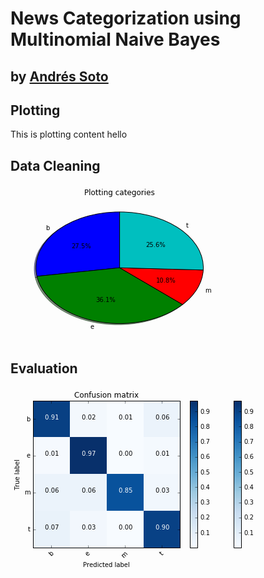 
# News Categorization using Multinomial Naive Bayes
## by [Andrés Soto](https://www.linkedin.com/in/andres-soto-villaverde-36198a5/)

## Plotting

This is plotting content hello

## Data Cleaning
<img alt="figure0" src="data:image/png;base64,iVBORw0KGgoAAAANSUhEUgAAAV0AAAD8CAYAAADUv3dIAAAABHNCSVQICAgIfAhkiAAAAAlwSFlz
AAALEgAACxIB0t1+/AAAIABJREFUeJzt3Xd4HNXVx/Hv2aLdVZfcewPLGGNjisHB4BAwHYEpoYWY
FiC09IQUEhISEieUlx46hOIASQg1hE7AgGkGGxeBjXuVZSRLq7blvn/ckbUWki3L0s6W83meebbv
nl3Lv7lz584dMcaglFIqOTxuF6CUUtlEQ1cppZJIQ1cppZJIQ1cppZJIQ1cppZJIQ1cppZJIQzdL
ichrInJeN77fHSLyy+56v3QnIkNEZIuIiNu1qNSioZvBRGS5iNQ7//nXicj9IpK7k+8xTETiIuJJ
uG+GiLyZ+DxjzHeNMX/ortp3VXt1J5MxZpUxptDoQHjVhoZuZjPAscaYQmAfYD/gVzv5HuK8j7Rz
Xyprr+7kfLCIN9mfqdKHhm7mEwBjzDrgP8C4rzzB+pXTMl4vIg+ISIHz8BvOZbXTYj4QuAOYLCK1
IrLZeY/7ReR3zvWpIrJKRH4oIhtEZI2InJPweaUi8oyI1IjIHBG5pm3LuU19U0Rktoh8KSIrROTb
zv3HiMhHzvusEJHfJLysbd0HOK85T0QWikiViPxHRIYmfM4RIrLY+ZzbROT1li6YDn6jQuexllb1
eSKyAnilbUtbRApF5B4RWev8Nte0dD2IyCjns6pFZKOIzNrxP6tKVxq6WUJEhgDHAB+18/C5wLeB
qcBIoAC4zXnsEOey0Nlcfhe4GHjHGFNgjCnt4CP7O+8zELgAuE1EipzHbgdqgb7AOcAMOmg5O6H4
PHAT0BvYG/jYebgOONsYUwQcC1wsIuUd1D1HRE4ArgROBPoAbwKznM/pDTwB/AzoBVQAk3fwG93a
ptxDgDHAkc7txO/0INDsvHYiMM35XQCuAf5rjCkGBgO3tPdbqAxhjNElQxdgGbAF2OxcvwUIOI+9
BpznXH8ZuDjhdaOxAeEBhgMxwJPw+Azgf20+637gd871qUC4zWs2AJOc92wGdkt47Jq275fw2JXA
Pzv5fW8ErneuD2un7ueBcxNue5w6hwBnA7PbvN/KTv5GLZ81LOHxrZ8P9AMaW3575/HTgVec6w8C
fwUGuf03o0vPL9rSzXwnGGNKjTEjjDGXG2Oa2nnOQGBFwu0VgA8bFl3tu60yxsQTbtcD+dgWphdY
nfDYqu28zxBgaXsPiMgkEXnV2SSvBi7CtoY7Mgy4SUQ2O90iVdjvNwj7G7StI7HG7f1G7T0/0VDA
D6xzPvtLbMj2cR7/CTac3xOR+SJy7na+g0pzGrqZrzM7ktZiA6nFMCCCbZ22F7q7shOtEohiN6Nb
DNnO81cBu3Xw2KPAv7EtxGLgTlq/b3s1rgQuclZCpcaYEmNMvrFdJuvaqSOxxu39Ri06+l1WYVu6
vRI+t9gYMx7AGLPRGHOhMWYQtuvmdhEZ2cF7qTSnoavA9mv+QESGi0g+8Afg705LtRKIA6MSnr8B
GCwi/p39IOc9/wVcLSIhERmD7SvtyCPAYSJyioh4nZ1wE5zH8oEvjTEREZkEnJnwuvbqvhP4hYiM
BRCRIhE5xXnsOWCciJQ7n3MZ27Zit/cbQfsrt5admOuBF4EbRaTA2Sk3UkQOceo4RUQGOa+pduqO
t/N+KgNo6Ga27bVIEx+7D3gI+B92U74euALAGNOADZjZzqbxJOBVYAGwXkQ2dqGWy4FibOvyQWyL
tb1uD4wxq7A7AH+M7ZueC4x3Hr4UuEZEarBD4R5LeN1X6jbG/Bv4E/B3pztiHnCU8/wq4FTgL8Am
7A6xDxLq6vA3auf7tXfft4EcYKHzPZ7A7mwE2B+YIyJbsC33K4wxy9v7PVT6E2NSfbilynQi8ieg
nzEmZfoyneFcq4EzjTFv7Oj5SnWWtnRV0olImYjs5VyfBJyP7XJwlTNOt0hEAkDLIc3vulmTyjw+
twtQWakAmCUiA7D9w38xxjzjck1gx+U+ih1psBA78qPdbg+lukq7F5RSKom0e0EppZJIQ1cppZJI
Q1cppZJIQ1cppZJIQ1cppZJIQ1cppZJIQ1cppZJIQ1cppZJIQ1cppZJIQ1cppZJIQ1cppZJIQ1cp
pZJIQ1cppZJIQ1cppZJIQ1cppZJIQ1cppZJIQ1cppZJIQ1cppZJIQ1cppZJIQ1cppZJIQ1cppZJI
Q1cppZLI53YBKruJiBcoBkqBXm0uiwAf+Pzg8YPHt/XSFx2CX9ZgTARjosTjUeLxluvNQDWwGfgy
YdkMfGmMaXLhqyoFaOiqHiAiAvQHdreLDIK8gZDTHzx9IN4LosXQVACeEASaoSgCxTHoDfTxQn8/
lOZAjoCXryzeK+H00yEUgnjcLrGYvYxEDDU1TdTURKmpiVFTA3V1HurrfTQ2BsTni+H31+Hz1eLx
VANVxOOV1Nd/Rjy+BFjqLOuNMcadX1FlKtG/KdVVItILG6yjwVcGhRPBjIa6wRAwMLIJxvpgVC70
lvYbsyXYIN1JgRA8/BD07r1zrzMGGhuhtnbbZcsW2LAhzooV9axcGWPjxhyamnwEg+vxepfS2Pgp
zc2LaQ3kFcaY5p0vXGU7bemqHRKRAcBk8OwFRXuDjIHwUAj5YFgD7OGFvfJgtMBobA4XAwRdLbw9
IrZ1HApB375tH/UA+Vtv1dfD2rVDnOXrrFzZyIoVTaxb56WmJiS5uV/i9y8mHH6NWGwO8L4xZmMS
v41KQ9rSVdsQET8wAZgMxdMgOhlMAezXBAfmwRhva7D2BsSdQrva0u0u0Shs2ABLl8KiRVE++STM
0qUhvN4t+HwfUlv7KvAe8KExptadIlUq0tDNciLSF5gMgYMhbxrUjoFBTTDVD1OD8DVsyLoUrh1x
O3TbE4/D6tVQUQELFjQzb14Dq1blEghsQGQOdXWvA+8Dc7VrIntp6GYZERkNHA7Fh0PsIIgWwb5N
8I18mOKBSdhBAykuFUO3PdEoLFsGixfDp582MH9+hMrKAKHQu9TW/gt4CVisO+yyh4ZuhhORADAV
8k4Ez3TwFcJRAt8I2VbsGNJyuHa6hG57amrgww9hzpwG3n3X0NzciMfzIvX1TwIvGmOq3S5R9RwN
3QzkdBmUQ8kZUP81GB2FU3PheI/trk2xroKuSOfQTWQMrFoFH3wAb75Zy4IFAYLB+dTVzcKYZ4wx
n7ldoupeGroZQkSGgEyH4nOhcSxMi8E3Q3AkdodXhsmU0G2roQHmzoU332xg9mxDLFZDLPY4TU33
GWPmuV2e2nUaumlMRIaB9wwoOAeiw+F44MwAHE4qjtbqVpkauomMgSVL4LXXojz/fDPR6HoaGm4n
Hn/EGLPe7fJU12jophlnSNexUPxDiEyC0wTOzIFDAL/b5SVPNoRuongc5s2D556r5803vfj971FX
dzvwlDGmwe3yVOdp6KYJERkOwYvB810Y44fvh+AUIORyZS7JttBN1NAAb70FzzxTS0WFF5/vSerr
7wLeMsbE3S5PbZ+GbgpzWrXHQ/GPIbovzPDCJV4Y63Zp7svm0E1UWQkvvxzn6afrqalpIBq9m0jk
HmPMMrdLU+3T0E1BIjLSadVeDHv4bKv2ZLK2VdseDd1ttfT/Pv98My+8EMfrfZlw+LfGmA/cLk1t
S0M3RYiIByiH4ishNhFmeOASH+zhdmmpSUO3Y/X18OyzcR55pJFY7FPC4V9jx//qf/YUoKHrMids
T4DCG2FQP/hl0LZqM3z0wa7S0N2xaBRefRUeeKCOmpqN1Nf/GnjcGBNxu7RspqHrEjvnrJwIRTdB
/37w5xw4jow4cCEZNHQ7zxh47z148ME6li1rpLn5WuLxu40xdW6Xlo00dJPMCdtyKLoZ+g2AmX4o
R8N2J2nods3ixfDQQ2E+/NBgzG00N9/Q09NRikgRcKYx5o6e/Jx0oaGbJE7YHmfDts9AmJkDJ6Jh
20UaurtmzRqYNauRl1+OE4//iUjkup4a72uHO/KMMWavnnj/dKOh28OcsD3Whm2vwbZlO520nGQm
lWjodo81a+C22+qZOzdMY+MVwGPdvcNNRGZhN+cqgJeMMT/rzvdPNxq6PUjEMwWKHoDSIbZlexIa
tt1EQ7d7ffwx3HBDmKqqL6iv/44xZk53vbU9XJ1njDHju+s901lWJICIDBOR+cn7PH+JSK+noOQ1
uG0UfJ5jjx7Lip9bpaO994YHHsjj8svHUVDwmuTl/ctOoqS6WzalQI836UVERIoug+BamH4sfOGD
M8mun1mlLY8HjjpKeOyxENOnH0cgUCGBwLUikr/jF6vOyqY08IvIwyKyUEQeF5FuHQgrUjQGei+A
fjfCi0G4x5sWZ2BQqq1QCC64wM+DD4Y48MDvEwyuFI9nht0/0SW1QEF3lpjOsil0y4BbjTFjsX8E
l3THm4oU+EV63Qyx+fCDMbDAB5O7462Vcle/fvDb34a4/voShgy5jdzcN7rS5WCM2QzMFpF5IjKz
BypNK1mxI83pyH/DGDPcuX0ocLkx5qRde9/iI8DzCIwvhvt8MLIbqlWdojvSkisahUceiTJrVhOR
yBXE4/frYcVdk00t3bZ/IF3+gxEpKBHp+zx4n4Pbe8NrGrgqs/l8MGOGj1tvzWPQoJvJzX1VRAa5
XVY6yqbQHSYiBzjXzwTe6sqbiPQ9CWQ1HHMELPHB6egBDipr7LYb3HtvHiedNIVAYJGI7NLWYjbK
ptBdDFwqIguBYmCnDkkUOSQkMvARaH4cZuXCA14o6ZFClUppfj+cf76PG24ooLT0IcnNfVBE8twu
K11kRZ/urhLZcxxUPQeDBsK/faDDF12nfbqpIRyG669v4N13N9HQcIIxZq7bJaW6bGrp7jSRchEZ
eRGs/gDOGgzvauAqlSgvD3796xA/+MFggsHZ4vN9x+2SUp2GbgdEykPwyYNQdRs8EoDrPVl14kel
dsa0acJdd4UoLf0/CYX+z5knWrVDf5h2iEwdBh/Nsac3/8Br57lVSm3XkCFw9925DB9+Abm5z2s/
b/s0dNsQmXgoLPwQxu0BH/tgd7dLUip9FBXBzTfnMXnyVEKhD0RkoNslpRoNXYdIuUdkr0th6X/g
ohJ43geFbpelVPrx++GXvwxyxhm7EQzOE5EJbpeUSjR0AZHyXFj1B1h+I/w1AL/36E+j1C4QgbPP
9vHTn5YSCLwtIse6XVKqyPpkESkvhjU3w5IfwYN+e9yEUqpbHHqocMMNueTnPyE5OT/YhUlzMkZW
h65IeSmsvhk+mwGz/HaScaVUtxo7Fu6+O0Tv3r8nFLol24M3a0NXpLw3rLwNPj8D/uHTEQpK9aD+
/eGuu3Lp0+ccgsE/uV2Om7IydEXK+8CK22HpKfCUD450uySlMl9+Ptx0Ux7FxZdJIPBLt8txS9aF
rkh5P1h2J3wx3Y5Q+IbbJSmVPYqL4eabcyko+IXk5FzmdjluyKrQFSkfAEvvhhXHw4s+ONjtkpTK
Pn36wC235BIK/Vm83hlul5NsWRO6IuWDYfmdsOZoeFXP7qCUmwYMgJtvDhEK3SEez8lul5NMWRG6
IuVDoWomLDsK/uOD/dwuSSk1bBjceGOIUOhvInKU2+UkS8aHrkh5f2i8ChaWw/XawlUqley+O8yc
mUsw+E8ROcTtcpIho0PXHmkWvwLmHw2nBuHCrB4fqFRKGjcOfv/7XAKB50RkuNvl9LSMDV2Rcg9w
Hiw8Bob0hVt9bteklOrAvvvCOeeECIWeEZEct8vpSRkbusCxsOxkCI+FZ/2Q0f+OSqW/007zsuee
IwkGr3e7lJ6Uka0/kfIJsOkCWHYQvOGHvm6XpLJZZSX88Y+weTN4PHDccXDSSfDgg/Dss1DinGvv
ggtg0qSvvr6uDq67DpYtsxPJ/PSn9tDau+6COXNsv+iVV9rnvvQSbNkCJ6fhgAARuOqqXGbMOE9E
XjLGPO12ST0h40JXpHwgNPwQFh4Gt/lgX7dLUtnO64VLLrFn0m1ogIsugv2cETSnngrf/Ob2X3/r
rXDAAXD11RCLQWOjPTfZ55/Dvfe2BvKgQfDf/8LMmT3+lXpMYaHt3/3Rjx4Wkb2MMSvcLqm7ZVT3
gkh5PsS/D/OnwdlBmJFGO85WY4+O2xPYC7jFuf90YB9nGeFctmc4MAGYCCS2lq507j8n4b5HgJu7
p2y1Y6WlNnABQiEYOtS2fjsjHIb58+Hoo+1tr9eel8zjsQEMNoR9PnjsMZg+3T4nne25J8yYESI3
99lM7N/NmNAVKfcCF0DFwTC0N9yYZn95PuAGYAHwDnAr9qzxfwc+cpaT6XgmNA/wOjAXeM+5b4tz
+xPs+d0WAI3AA8Cl3f8V1I6tXw9LltjuAYAnn7TdCn/5i+1GaGvdOtv6mzkTLrzQtmqbmmx4T5oE
3/mOPSNyXh4sXgwHHZTc79NTTjvNxx57jCQYvM7tUrpbxoQucDzUfQ3W7mvnxU23npP+wN7O9Xxg
D2BNm+c8DpzRwesNEG9znweIONfrscF7HXA5kGbrpEzQ0AC/+Q1cdpkNzRNOgEcfhXvusa3h22//
6mtiMduNcOKJtg83GLSvATj9dLj7brj4YrjvPjj3XHjuOfjtb+Hhh5P73bqbx2P7d4PB80XkeLfL
6U4ZEboi5cOBE2HxeLjEYwMrnS0HPgYOSLjvTWwwj+rgNQJMA/YH7nbuyweOxnY5DMKefug9oLzb
K1Y7EIvZwJ02DaZMsfcVF9udRwDHHgsVFV99XZ8+0LcvlJXZ21On2hBO1HJ78GB44w37OWvW2CWd
FRXBNdfkEgg8LCKlbpfTXdI+dJ1uhbNhVTHER8LVad6EqwNOAW7ChmaLWXTcygWYje2CeB64DXjL
uf8n2C6GPwNXAb8D7gVOA67tzsLV9sycaQ97PeWU1vs2b269/uabMHz4V19XWmqDd9Uqe/ujj+z7
JLr/fjjvPIhGwRh7n8djuyHS3bhxcPjhOYRCf3a7lO6Sbtvg7ZkMsdGw/FB4wA/pfNbnKDZwzwZO
SLg/BvwLG6odGeBc9gGmY1u0UxIen+tcjsbuXHsBOA9YSsetZ9Ut5s+HV16BESNsH6yI7cd9+WVY
utTe7t8ffvhD+/yqKtt3+8c/2tuXXw5/+IMN1YED7ZCxFm+9ZVvBpU5DcNQoOP98ezlyZHK/Z0+5
8MIgr79+pojcZoyZu+MXpDYxLWvGNCRSXgT8EeaPg1EHwkt+u5mdrr4N9MbuUEv0AjATeK2D19Vj
+3PzgTBwBPAb57LF8dhuhxBwKvAicAHwPexoiTQTCMHDD9mdSCrzPfus4Y475lNfP9EY03bnRVpJ
9+6F6VBTCpUHwl1pHrizsUO5XsX2we6DDVuAx/hq18I6Wk8xtAHbqp0IHIgN2MTAfQrb19sfKMIO
IRsPNJGWgauyzzHHCP36jUTkLLdL2VVp29IVKd8NuArenwIXD4ffpPsKRO0Mbelmn3nz4Gc/q6Sx
cagxptHtcroqLYNKpNwHnAPLSsA3BK5My++hlNoJ48fDuHG5eL1pPcg8XcPqEDCDYe0UuMMPAbfr
UUolwyWX5OHzXS0iRW6X0lVpF7oi5SXAabAiAMV5cKzbJSmlkmXECDj4YC+BwM/dLqWr0i50sRMU
+GDjFLgqJ713nimldtq3vx0CLknXeRnSKnRFyvOAI2G9gWg/ONPtkpRSyTZkSMsY5BPdLqUr0ip0
seOhfLBmMvzIpxOTK5WlTjmlgPz8H7tdRlekTeiKlPuBcjvXXfVouEj7FZTKVlOmQDw+TkR2d7uU
nZU2oYsd0V8ES/awWxUZM/+FUmpn5eTAscf6CATSbvhYWoSuSLkAx4Cpgdr94dJMmDNCKbUrysv9
GHOeiKTVmNG0CF1gCDACNuSALwST3a5HKeW2wYNbzsgx3e1Sdka6hO7+QAzW7QVneXSYmFIKSMsd
aikfuiLlHuBgMJugdgKclebz5Sqlus2UKRCL7SkiQ90upbNSPnSxZ2MsgvXFkBvQs/sqpbby+2HC
hCgw1e1SOisdQndfIAobdoPp2rWglNrWpEn55OYe6XYZnZXSoet0LUwBNkG0DKZp14JSalvjxwMc
6nYZnZXSoYuddTvfnqdk84A02oJQSiXLiBEQj/cSkf5ul9IZqR66I+zF2kEwIgol7lajlEo9Hg+M
HdsEHOJ2KZ2R6qE7EWiAqmFwpN/tYpRSKWrSpAJCoWlul9EZKRu6zqnV9wSqgSGwf8rWqpRy2YQJ
gterobuL+mGnEYtAQz8Y53Y9SqlUtfvu0NQ0QER6uV3KjqRy6Pa1FxEvbMmHMe5Wo5RKXV4vjBzZ
gD2NdkpL5dAdZC+qesPAqJ4HTSm1Xf36ebEjnlJaKofuKKAeanrBmPQ8T7xSKnn69AlguyVTWiqH
7nAgDI0FMEwPilBKbV+vXn5ycga7XcaOpGToOmeJKAEaIZoPg3X+XKXU9pWUQCAwzO0ydiQlQxfI
A+L2qrc4DbpplFJuKy0FkYFul7EjqRq6+YDTjxsv1NBVSu1QSQnE433dLmNHUjl0HbEgFLtXiVIq
PZSUQCSS8idPTOXQdeZwNB7Q/WhKqR0oLobm5nwRSenASNUdVH5aQ1c0dJUVBSqAefbmJ59Ar152
IuuWJSfHXvp8rdf9fjspispsPh/4fFEikXygxu1yOpKqoZvwP0RbutlhLfAxsAj4HFgB3uUGX6WB
WiEeEaLGro5zMdIcEHPjjQjgBxMH4sZgjBGMwcTjkLiI2KOWfL7WS58P/H7jXLaEtCEnx14PBFou
hUCg9TIx5NuGfWdv+/22JtW9YjEf0Oh2GduTqqEraEs3Q9QBnwALsK3U5SArDP61BqkRTKMQdQaq
5AJ5YijGUGKEIoQChEKgwFnsX6yYeBO82kRoNnzNwJ0gIzuoIA7UG8OWaJTaaJRap6o6IAxSB9S3
LlIPNDhLo3PZ5CyNQL3HYxq9XppETJPHQ8TjIQLERIiCxIEYdk9w3BgxLSsBY7ZdEXg87a8IfD7T
JrC3XRHYlYFdAQSD0qXAb+8xny+9VwSxGMTjAjS7Xcr2pHLoOnwR+2evUksU+AyYj22dfgGsAN/K
ON7NQL0Qiwox7BHceWIoAooNlDhh2hKkhc5zBOxKthPnZPIAh0P9QfDa47DnMrgM+A3b7IXd+tT8
du7vsnhciMfpVJ0diAHheJwt8Ti1kQh1sHVlEAYJ28sOVwQtS1PL/V6vafJ4aPJ4TLMIzSJEPR6i
9rMkhl35xI3BgJh4HNOyEjDGBpYxNvxblrYrgbZbBC1bAq1bBdvfItjZlUNOjq2js5qbweuNmGg0
pY9gTeXQdf6gvQ2w2dViss96YC7bbuqvMPg2GKgT4s12U98H5IqhgNYwLcSzTcs0D6ezyPRMEyoE
sRlIbDXc9nfMfXXILcAZpPbZ9LzYdU1hd71hLCbEYrALXzsKbInFqI3FqKXjlYBzKS0rgfZWBPUi
dkXgbA00ezxERIjarQFizhZBhyuClgXa3yKwKwGTENZxvF7weFI6cCF1Q7eZrQdHSL2GbnepZ9tN
/WUgK8C3No6n2m7qx+J2uzgEFIih0NnUL05onRZim41+6LEw3VmDoeHHSMN7cOELcF0ccy/IRLfr
SiM+oNRZdpkxEI12bqtlO5pJWBE0N3+layhha8C7Ephl599Oaakaug1sPTiCOg3dHYljQzRxU3+5
wbfK4K2i3U39QgzFRra2TltapgVAkJ3b1E8lkyC8D3z8FBw0H04Fcx1IH7frUl2SA/R2lh15C/gX
bOjZinZdqoZuI61HpNVBpSHd/vN3m420bup/xta9+t6NBqlts6mPoUCgyEApQmGbftNtN/Uz9/f0
gTkZafgG/P0R+Ocm+D2Yy0BS9Q9e7bpKQOx/mJSWqn+DCXvOQtWwKIJd6WWQemzL9FNaN/VXgm+1
s6nfZPvoWjb1853WaamzVz8xUAtwNvWR1g0ERQk0X4Y0L4Zf/QtuaoZ7gMPcrkv1iA1AFNa4XceO
pGro1rO1JVZYBYvSKEni2J1P84GFtO7VXxXHuwm7qR/ZdlO/AEOJgWI8Wzf1W3ZGpfOmfqoYA+Er
kfArUD4bDgFzB8hwl8tS3WsuNNbAB27XsSOpGrotneECJVWwyGdbcG5nzibspv4Cttmr713/1U39
lh1RRcZQioeiNv2m+WTHpn6q8ADT7BCzlx+DsSvge2CuAsl1uzbVLd61Ayfmul3HjogxqdmIFCmf
6VxtgFd+Dktzem62sUZaN/UX07qpvyaO50vBNNohOW039Vv36rPNXv0M6wjJSKshdxbxUBjPbcA3
0TVfOosBeRBpgr7GmJQewZCqLV2A1cBooAEKq2Fh350P3TiwFHus/iLnesumfiXbbOrnkLhXH0oS
NvVblhC6qZ8pBkP9T/DUvwvnvwh/cYaYTXC7LtUlSwE/VDemeOBCaofuCmBvoAq8y+HdPvCNhKDb
ROuY08+B5eBZYfA5m/qmSYgYOwo9l9ZN/ZKETf2WftM8nCONNUyzzoEQ3g8+ehImL4AzwPwZUv88
3mobc4EcGwgpL5VDdw1bAzC0Gt81++G9FnsGH2dTP8hXN/Xb7tXfuqmvgao64ANzqh1i9sij8HgV
XAvmuzrELG18BNEaO1Q35aXy39Qato5/6ruK2BIP3wSK0E191TN6QdPlSNNC+PmT8H8RuBf4utt1
qR16G8Ix+MjtOjojlUN3I6Wf9SNQcwCeaA5VEqXQ+FL/BMsq7Y2F8Bjki5fg2HfgUDC3gaT8GQ+z
VBPwod3ufc/tWjojZWd2NubpOCVLXiNv4xxyN83CbxawzO2qVNbwAEdC/U/gv0NgD+AqMG7Nd3c+
0A8Yn3Dfl8ARQBlwJB3P2n0jMM557Vm0znt4JTABOCfhuY8AN3dX0UnyChCExcaYlD8EGFI4dAHw
xt7HExcEQw4VLKDJ7ZJUlsmD6PlIw3lwQy5mGPAPkn/c37nAf9vc9yfgcOzxjN8A/tjO69YCt2C3
u+dhZxL7O7AFu/PpE+zBjAuwAycfAC7t9up71t+hoQYedLuOzkrt0CWhbVvM56zHS62L1ajsNRTq
f4qn8kg5mpshAAAUjklEQVQ4xwMHgpmfxI+fApS0ue8pYIZzfQbw7w5eG8NOxxjFHuo5EPsfP+I8
Xo8N3uuAy0mvUwZEgSftNJH/cruWzkr10F2DXSmH8BIlxGcscLskldUmQ/jn8P4ecABwIRi35sDb
CFt3cfSn/ZleBgI/AoYCg7Dn1T4cewzP0cBE5/5CbIdoec+W3O3eAnywyhizwu1aOiulQ9dUmDjw
OmCHTQb4mLnaxaBc5gdzGtJwOTxUihkO3A4m5nJZ7Q3hqca2iFdguxrqgEedx36C7WL4M3AV8Dvs
aI3TgGt7uthu8jg0heFvbtexM1I6dB0f0bLFU8wXbMbDl+4WpBQAvaDxCjy1p8BP/TAG+F8SP74f
rZPHrgf6tvOcl4GR2InJvcBJwNttntMyWcFo4AngMWAJ9iivVBYHHoNYxHazp410CN1VQBWQh4cY
QRayQOcvVClkHIR/jiw5wG6ynwBmVQ98jGHbHXjl2B1fYPcindDOa4YC79I6QfUr2JEYiX4NXIPt
43VO14IH29ebymYDUagyxix2u5adkfKhayqMAV6jpYshl494j+jWvw6lUoEHONoOMXt+sB3GdTWY
7joX+JnA17DT2A8F7scO+XoJ+1mvOLcB1gHHOdcnAadg+24nYIP3woT3fQrYH9snXOQ8Zzx27Ote
3VR7T/kDhOtg5o6fmVpSdpaxRFImA4E/ACswwBou5Xh6f2WVrVSqWA65j2HyG5C/Aieih012pwpg
ItQ2QH9jTKo3yreR8i1dxzrs8LFSBAjxGq+n9rntVZYbDvU/QzZOg7MFDgKz0O2aMsgfoSEON6db
4EKahK7TxfA0dtYFKGUR1URY6WpZSu3YQRD+Bcwpg/2A70Lqzz2Y4jYAjwNNcJPbtXRFWoSuYz52
Psd8BEOIN3hj6/hupVKXH+JnIA2XwgMl9qi2O7EHLaiddxNEvDDLGFPpdi1dkTahaypMDHvQjd2h
1ouPWYlhk6tlKdV5faDxe3i2nAQ/8mHGYvfAq84LA7dCtK79o57TQtqEruMD7EiWIF4i5PIOL2lr
V6WZ8RD+BfLZ/nbCmpPBpPwpbFPEnRD3wP+MMUvcrqWr0ip0TYVpAp6lZRx4b2azjChpcwCgUg4P
cCzU/wieGWgPTLimG4eYZaLNwNXQVGMPpktbaRW6jrewY71tazef53mGZh23q9JSAUQuROpnwJ9C
MAK7xzj1B3Im36+gydi+3GTONdTt0mKcbltSJl/HTgO63Bm3exGH0Y99dSikSnNvQt6rsLfB3A2i
Q9GthcB+EG6A4caYtN6Tk44tXbCt3bVAMQIU8TQvEUO3zVS6O9jOYvbOaNgXuAxMR5OTZwsDXADh
KFyV7oELaRq6psJEgYexU4wKBazDz2Je11E4KgPkQPxMpOG7cG8RDAPugaztQXsIzKewJmLnY98p
IjJMRBaJyP0iUiEiD4vIYSLylnN7v56oeXvSMnQdi4APaZlStJT/8iExVrtak1Ldpx80/gCpORG+
78OMA/OO2zUlWRVwBTTUwlnGmGgX32YU8BdjTBl2MrgzjDFTsDvkftlNpXZa2oauc5Ta49iTrPsJ
UEchT/E4EZ1xV2WUve0sZov2QQ4Hvglmnds1Jcnl0BiFvxljPtiFt1lmzNajsBdg5wcCe8BV0s83
mrahC2AqzHrsaToGA9CLhcT5jP/Q1TWiUqnJC5RD/Q/h3wNgN+BaMJncvngIzNOwKQw/3cW3SvyZ
4gm347hwRvS0Dl3HC8DntIzd7cszLKKJtJphU6lOKoTIRUj92XBt0A4xe87tmnrAIuC70BCGY40x
u3pmxO2Nakr6iKe0D11np9o92HPrBfHRRDGP82+i1LlcnFI9ZRSEr0TWHQqnCUwFU+F2Td2kHjge
6pvg+8aYed3wlqaD6+3d7nFpOU63PVImU7DzMy8DDOuZRin782386b9qUWo7msDzBCawBPkOmGtA
Ct2uaRd8Cxqfgmfr4JsmUwIqQSbF0WzsCU0HAtCXV9lIJS/rMDKV4QIQ/xbScDHcXWj3DN1Peg4x
ewDMU7CxDs7NxMCFDGrpAkiZFGFP9xQFttBMLuv4LkeTx956tJrKEh9B3nOY4TG4D2SS2/V00gJg
EtTXwwHGmE/drqenZFJLF1NharADqEuAIDnU05u/8bxOeK6yyD52FrMFE5GvA6eDWe92TTuwCTjG
9uNensmBCxkWugCmwnyO3bE2EPCSRyVFPMGjRPXU7SpreIEToOEH8K/+9uiAmWBS8RxXdcA3oKEK
/ho15j636+lpGdW90ELKRICTgeOB5YBhI5PxcCgX4SfganlKJd/nkPcPTHETcjf2VPGpoAmYBk1z
4Yk6+Ham9uMmysjQBZAy8QKXAHsDqzDAek6kmLGcjZ8cd+tTyhWvQd7/YJLB3AWym4ulxICToPk1
eLUWjt+Fw3zTSsaGLoCUSS7wc6A3sAGDsI5TKWU3zsaP3+UC00UUuzs8ht0lPhb4uvPYHOB9bEfV
7sC0dl7/FPAZkIddDbZ4CVgC9AemO/fNww7UPLA7v4DaRhN4H8fkLEW+C+ZqkIIkl2CA70D0cfio
FqYakz3zt2d06AJImfQBfoE9eGITcTys55v0YSRn4U/+QYBpqhk7y0UcuBe7fRoB3gTOwvYhhrHB
2tYK57VP0hq6jcATwNnYWbsPxO7+nAV8iwzc25CC1kFoFia4BbkR+0+RrJ/9FxC7FZbUwiRjzJYk
fWxKyPg/bVNhKoE/Y+OiNx7i9OdxNrKcWUR0loZOaumOiWJ/ScGesW4KNnCh/cAFO3A01OY+ofV0
uBHsX+LbwCSy4K8yRQyAhh8iXx4Pl3oxE2GXZpXprOshfjNsqIVDsi1wIUv+vE2FWQf8CbtV0wsP
cQbwGOtZxWNE9PCJTogDfwWuw+4KH4Sdd28FcDfwALAzZ1cMYLsj/goUOLfXYCfeU8m1rx1iNm8C
MhX4FpiNPfAxBvgVxH8DG8NwkDE98jEpL+O7FxJJmQwGrsRGyGZieFnPtxjAIE7TPt5OaQQew3Yv
/AM748rR2MB8Avh+B6+rBh5l2z7dRE8D+wPrgKXYWZIP6baqVWdVQ86jGP9G5Gow3wPpjv8WMeBC
iD0BX9TCwcaYDd3wtmkpK1q6LUyFWQ3MxE7nVoKXGP15mPUs5T4ihF0uMB0EgeHYHWCFQMtJvAZh
uwzqu/CeLZPD9sIelnQq9tSvm3elUNUlxdB8CRI+E67OsVNIvriLb9kInADRf8LcWtgvmwMXsix0
AUyFWYUNXj/QGy8xBvA4YT7gTiL6H70dYdh6/rkItiXaG9sVsMy5fxN2+yG3g/fY3gbVa8Chzutb
nifOZyl3jLazmK08GKYLHAHmiy68TTUwFSJvwss1MCUb+3DbyqruhURSJgOBHwL5gD1KciP708gR
fAufMy26AtiAHXlgnGUcdtM/hh0Oth67M+1IbCu4FttdcJbz+n9gD1FpwO5sOxSY6Dy22Hn9153b
L9I6jOyknvpCaqc0OEPMliGXgfk1SH4nXrYW+Do0r4eHa+E7xph0nIOn22Vt6AJImZQAVwBDgVUA
bGY0WziFk/DrTh2lEqyF3EeJB+vw3AKcQcczgFdgA7cGrm2A32XDkWadldWhCyBlEgIuwra9VgBx
tjCQzZzNIeRwEB6dn0ypBO9D3n8wu8ftLGYT2zz8FHA2NDfCpc3G3ONGiaks60MXQMrEB5wJHA6s
BKI0UMQmvsUQijkZn87XoFSCKMhTmOB85FSIXweeUuDnEL8D6sIwLW7Me26XmYo0dB3OJDnHAKdh
ezHDxPCxkePwMJaz8DtnYVNKtfgSAo9ifJXI7hBfAYu+hEONMZVul5aqNHTbkDKZgB1NGgPs4O1K
JhLmaI7Cx0REuxuUSrAceJSoL8oL0TjTs2Ximq7S0G2HlEk/4DLsqd1XAXHC9KGKMxlJHifo9JBK
EQdex3jepiknypkNxjzpdknpQEO3A1ImQWxXw2HY4fsNxPCzkeOAPTgJPyNcLVEp92wC/kFUqlmZ
08jURmNWu11SutDQ3Q6nn3d/4ALsVC+2u8EOKzuRcfg5UneyqSwSA97G8D9iePkzjVyl4293joZu
J0iZ9McOKxuBHfPdTIQgmziGOGOYjh83Z4NWKhk2Av8gSh1rgBNM2HzidknpSEO3k5xhZdOAU7AH
xdq9s18yii2cRBk5HI3vK1MYKpXuYsCbxJlNHD83EORKU6XB0VUaujvJOXz4POxcIOuAJqLkUMlR
RBnH8fjZg44P1VEqnawCniJKPSvxcKKpNfPdLindaeh2gXP+tUOB07HTsthZk6oZxhZOoBf5HIef
AS4WqdSuqAH+S5QlxPBxLUGu0dZt99DQ3QVOX+852AkONwD1xPGwiX2o53DG4GUaPpJ9AiqluqoZ
eIs472AI8goBzjWVZq3bZWUSDd1d5LR6J2Hn/8jHdjlEiBCgikNpZF+m4GEyHp0kXaUsA8wHXiCG
h2WEuIQSXjYVGhDdTUO3mzhnHj4COB6762EdYKinlGqOAYZyFH7GkoWzGKuUthz4D1G2UEeQX9OH
v5oKo7MZ9xAN3W7mnH34ZGAysAV7JjGoZgR1HE0ORRxGDnui4avcY7Bh+zIRqoiSw/2U8nOzTCcZ
72kauj1EymR37DTeI7DBuwUDVDOKMEfgo4TD8DOO1rPpKtXTDPAF8AoRNhMlyL8p4UrzhVnpdmnZ
QkO3Bzn9vROxZ/3qhz3rlw3fGkZQxxF46cU38DMeDV/Vcwz2NEsvE6GaCCGeo4Rr8PGp9tsml4Zu
Ejjhuzf2wIoBwJfYQTlQzXDCTEPowxR87I0QdK9WlWGiwCLgTSLU0uyE7e/wslDD1h0auknkhO94
bMt3IPa8fdUA1DCEMAfTxAjGIxyIlz7u1arSXC3wPnHeJ46XanJ4gRKuxctiDVt3aei6QMrEA+yF
bfkOxp6ysRIwNFJINfvTwP70RziIHEajO93UjhlgNfA2ET7HQy7LyOdp8rkT+FzDNjVo6LrICd/R
2KFme2P/22wAmonhZTN70sQUhGImO10PnTkNq8ouTcBCYDbN1BIjxHyKeJAAzwErNWxTi4ZuinCG
mh2MnVQniO12sP2+WxhEmMk0UMZg4uxLDmVAjmvlKrfFsKMQ5hLhMzyEqCTIHIq4HQ/vmgod+pWq
NHRTjDN5+kTs+doGYw/MrASiRPFTzRia2Z8mBlJGnInOZOra/ZD5DPaQm4+JMQ+DlzA5LKaQlwjw
D2CBqdBT5aQ6Dd0U5UygPgrb+p0M+IB67LCzOE3kU804IuyHoZAJeBiPlwHoDGeZpgpYgOEjIjQQ
J8jnFDCPXJ4C3jEVetaGdKKhmwac1u9YYCowDhurNbR0P4TpQy0TaGY8QpAyhLH4GAE630MaimOn
VFxEnIVEaQSCrCSPReTzDMJs4DNt1aYnDd00I2VShB12djgwFPtftBo7SAjC9KKWMmLsRRN9GEqM
PZ0REDrbWepqApYAC4nwOYKPevwsJ4/l5PE2wqvY7oN6lytVu0hDN0053Q/9sP2/X8P2/xogjD34
Ik6EEDXsRoRxNDCSEmKMxs8IPAwBPbebi6LYEz8tx/A5zazDR4hKfCyjkFUE+Bh4B5hnKsxmd4tV
3UlDN0NImZQCZcAB2C4ID3aC9SqgmThetjCUBkYSZ3ca6U0vooxyQngo6JFwPSgKrGHbkA1Qi4+1
BFhLAavwMQd4HzumttbdglVP0dDNQFImIezphPbGzvWbi+0Hrsf2A0eI4aOWwTQwAsPuNNCXEqKM
wsdQvAwEitGdcl1Vi23JrsGwlGbW4yNADT7WEGQD+azHRyXwNnYm2y90OsXsoKGb4ZxDjwcCw7Ah
vCd2hK+H1hC2B2PUMYgGhmMYThMDAB/9iDEEPwPw0B/ohQ5PS2QnL4L1wHoMK2lmHR4iQIhNCBsJ
UumEbBU2YD/FTqy4UQ9cyD4aulnGOQpuADaEx2MPRw5i27RRbBstTMuwtDADaGIgMJQI/YgQopQI
ffHQFx+9EEqBUjK7eyKC7Smvwg7a20iEjcTZhA8hSoBKhA3kUEMumwlQi1ADzKM1ZDdpyCoN3Szn
hHBf7I64UcAYYIjzsAc7OqLOWaJECRCmL030JkYvoD8xetFIAX4MxcTojYe++CnBnsCoZQmRmt0V
BnsISi2t33QLsJEolcT4Eg+NeAkQxsdmoBIvtQRoJEQ1OTRgjxFbhp3Tazl2FoQqDVnVloau+gop
Ez92ZER/7LC03WGbUb+CjaqGrYshThMFNFJKM6XE6I3QhzgFxMgjQog4XoJEySNOPlCEl0J8BLAd
HttbOjPXcBzbIm1OWJrauV1HlC3E2AKEERrwYTDk0IiXMF5qMVQ7s3PVE6TJabnGsSuiMDZgP8eO
qF0PVJoKE+vaL66yiYau6hRniFoRtle3FBvKQ7H9xf2wsRjHBnLLyInmbZYYHprJJ+IsUfKJkY8Q
dGYRDgIBDDnEty5+YvgwnWgj20+O4iWChwhCs7M0Ao0YZ/HSiI8G/DQ7SxQvxglVk1D/OuyYgxXA
Jlo7F+q0Bau6SkNX7TKni6IIG8YlQCE2nHsl3FeMDWbjLGBjMnGJtbPs8OOxIelNWFp29Rm++nkt
gfolNkA3Y8N0E7ZjoaXntlaDVfUEDV2VFE5LOYjt3S2AdjsV8rDD20LOZYDWwNyeJuxIjMSlbaeC
7ViwS5MGqnKLhq5CRM4CrsD22c4BLjH6h6FUj9ARl1lORMYApwFfM8bsg+2XPcvdqpTKXD63C1Cu
OwzYB3hfZGsXwAZ3S1Iqc2noKgEeNMb80u1ClMoG2r2gXgFOEZE+ACJSIiJDXa5JqYyloZvljDGL
gF8BL4rIJ8CL2IMilFI9QEcvKKVUEmlLVymlkkhDVymlkkhDVymlkkhDVymlkkhDVymlkkhDVyml
kkhDVymlkkhDVymlkkhDVymlkkhDVymlkkhDVymlkkhDVymlkkhDVymlkkhDVymlkkhDVymlkkhD
VymlkkhDVymlkkhDVymlkkhDVymlkkhDVymlkuj/ATYGI9Qc+at7AAAAAElFTkSuQmCC
">
## Evaluation
<img alt="figure0" src="data:image/png;base64,iVBORw0KGgoAAAANSUhEUgAAAYwAAAEpCAYAAACA6BUXAAAABHNCSVQICAgIfAhkiAAAAAlwSFlz
AAALEgAACxIB0t1+/AAAIABJREFUeJzt3Xd8VFXawPHfkwQUpQiCQMIShFAVpCX2roBSFRSxrn1B
sCu7ilhWF1FXEXFdUV/X1UUQEWkioK4KiiYYigWkypIMoCgqnQDP+8dcwpDGkCn3kHm+fuZj7twz
c8557nCfe89toqoYY4wxB5LkdwOMMcYcGixhGGOMCYslDGOMMWGxhGGMMSYsljCMMcaExRKGMcaY
sFjCSFAicriITBGRX0VkXATfc7mIvB/NtvlFRE4TkcV+t8MYV4ldh+E2EbkcuANoAfwOLAD+pqqf
Rfi9VwIDgZM1AX4EIrIHyFDVlX63xZhDle1hOExE7gSeBh4FjgEaAs8D3aPw9enA0kRIFp4y+yki
yfFqiDGHKksYjhKR6sDDwABVnaSq21R1t6q+p6p/9spUFpERIpIvInki8oyIVPLmnSkia0TkThFZ
75W5xpv3EDAUuExEfheRa0XkQRF5PaT+dBHZIyJJ3vQfRWSFV36FiPTz3r9GRGaHfO4UEckWkY0i
8qWInBwy778i8oiIzPG+530RqVVK//e2/56Q9vcUkQtE5HsR2SAifwkpnykin3v15ovIcyKS4s37
BBBgkVfvJSHff6+IrAX+b+973mcai8jPItLWm04VkR9F5IxIl60xhypLGO46GTgMeLeMMkOALKAN
cIL395CQ+fWAakAqcAPwDxGpoaoPAX8DxqpqdVV91StfdCtcAUTkCOBZoLOqVgdOITg0VrRcTWAq
MAI4GngGmOa9v1c/4Bqgjte/u8voXz2gstf+B4GXgCuAdsAZwAMiku6V3Q3cDtQiGLtzgAEAqnqm
V6a119/xId9/FME9t5tC++INXd0LvCEiVYBXgVdV9dMy2mtMhWYJw11HAxtUdU8ZZS4HHlbVn1X1
Z4J7JFeFzN8J/NXbM5kObAaal7M9u4HWInK4qq5X1ZIODnclOMw1RlX3qOpYYAn7D6G9qqorVHUH
8BbQtow6dxI8XrMbGAvUBkao6lZV/Q74jmCiRFVzVTVbg/4HjAbOLPJ9UkKfHlTVAq89+1HVV4Dl
wJdAXfZPxsYkHEsY7voZqL13SKgUqcD/QqZXe+8VfkeRhLMVqHqwDVHVrUBfoD+w1ju7qqTEk+q1
IdRqIC1ket1BtOfnkGMs27z//xgyf9vez4tIU69da0XkV+AxggmmLD+pasEByrwMHAc8F0ZZYyo0
SxjumgvsAHqVUSaf4MHrvdKBQDnr2wIcETJdP3Smqs5S1U4Eh3G+J7gFX1QAaFTkvYZeO2PtBWAx
0ERVjwLup/geRVEHOhB+JMHhtVeAh0TkqGg01JhDlSUMR6nq7wTH7Z/3DvZWEZEU76Dv416xscAQ
EaktIrWBB4DXS/vOA1gAnCEifxCRGsCf984QkWNEpId3LKOA4NBWSUNl7wFNReQyEUkWkb5AS2BK
Odt0MKoBv6vqVhFpQXBvKNQ6oPFBfudIIFtVbyLYtxcjb6Yxhy5LGA5T1aeBOwmOnf9IcPhpAPsO
hD8KzAMWAQu9vx8r6yvLqOsDYJz3XTnsv5JP8tqRD2wgeMC56AoZVf0F6EbwQPYG7/9dVXXjgeoP
U4kH5T13A1eIyO8EV+xji5R9CPi3iPwiIn0OVJGI9AA64R04J9j/dnvPDjMmEdmFe8YYY8JiexjG
GGPCYgnDGGNMWCxhGGOMCYslDGOMMWFJ8bsBRYmIHYU35hChqge61qVUUrm6UrDpYD6yWlUblbe+
Q4XLcXHuLCkR0cPP+mtc6yxY9RGVjj0nrnUC/PT+fXGv829/fZj7Hngw7vWmJMd/Z/bRRx5iyNCH
4l7v5u274l7nE397hHvvGxrXOutUqxRZwhDRw9sNCrv89vnPRVTfocLluDi3h2GMSSBS4df/5eNo
XCxhGGP8U+at0hKYo3GxhAEkHXWs302Im9PPKHoD14rrjDPP8rsJcXPq6YfocnV0S9p3jsbFEgaQ
XDOBEkYCrUQtYRwCHN2S9p2jcbGEYYzxj6Nb0r5zNC6WMIwx/nF0S9p3jsbFEoYxxj+Obkn7ztG4
WMIwxvgnKdnvFrjJ0bhYwjDG+MfRoRffORoXSxjGGP84OvTiO0fjYgnDGOMfR7ekfedoXNxslTEm
MUhS+K/SvkKki4gsEZGlIjK4hPlHicg7IrJQRL4QkVYx7VM0OBoXSxjGGP8kSfivEohIEjAK6Awc
B/QTkRZFit0HzFfVE4BrgJEx7FF0OBoXSxjGGP9EviWdBSxT1dWqWgCMBXoWKdMK+AhAVb8HGolI
nVh1KSocjYslDGOMf0TCf5UsDVgTMp3nvRdqIXBxsDrJAhoCDaLck+hyNC520NsY458yxuB3b1zJ
no0ro1HL48CzIpILfA3MB3ZH44tjxtG4WMIwxvinjNNHk2s1IblWk8Lp3as+LKlYPsEt470aeO8V
UtVNwHX7qpRVQFTWuDHjaFxsSMoY45/Ix+pzgAwRSReRysBlwOT9qhCpISKVvL9vBD5R1c2x7FbE
HI2L7WEYY/wT4QVqqrpbRAYCMwluAL+iqotF5ObgbB0NtAReE5E9wLfA9RG2OvYcjYslDGOMf6Jw
zyRVfR9oXuS9F0P+/qLofOc5GpcKPyTVtmk9sl++kUX/7s+Tt5xfYpmU5CT+eW83sl++kbmjb+C0
E/YN/T143VksHTuI9VPviVOLy2/B/FxO6tiWtse3YPDdd5Ra7qknHqftcc3pcMJxfDhrJgDbtm2j
z0Xd6XDCcZzY4QQeeuD+eDW7XObn5pLZrg2tWzXj7jtvL7Xck8OHcXzLprRt3ZIPvL4CPDR0CE0b
N+SYWtXj0dyILFyQy5kntePEtq24f/CdpZYb8dRwstq25JQOrfnvh7MK3y8oKOCuW/tzUrvjOLVj
G6ZNfjcezQ5PFC5Qq5AcjUuFXwoj77iA/k9Opc3VL5DR4GjOy2xcrMx13dqhClk3vET3e8bweP/z
CudN+3wpp/X/v3g2udzuuPUWnv/nSyz4ZgnLly3lg1kzipVZsmQxEyeMZ97Cb3ln0jTuvG0gqgrA
7XfczVcLv+WzL79i7ueflfh5V9w6sD8vjH6Fr79byvJlS5k1s4S+Ll7MhPFvseDrxUyaMp3bBg0o
7GvXbj2YMzcn3s0ul3vvGMiI50fz5YLvWLF8GR99MLNYmaVLFjNp4ng+n/c1Y9+Zwr13Dirs6zNP
DqPOMXX5Yv63fDZvEaecdka8u1C6yE8frZgcjUuFThh1ax5J1SqV+er7tQCMmbmI7qcW3wNrmV6b
T+b/AMCG37by2+YdtG9WH4B5SwL8uHFL3NpcXuvXrWPTpk106JgJQL8rrmLq5EnFyk2bMpnel/Ql
JSWF9EaNaJKRwbycbKpUqcJp3vO+U1JSaNuuHfl5eXHtQ7jWrVvH5s2b6JgZ7OvlV17NlEnFt5qn
TJlEn76XFfY1I6MpOdnZAGRmZVG3bt24trs81q9fx+ZNm2nXIdjXvv2uZPrU4st1+rQpXNQ7uFwb
pjeicZMMcucF+zrm9X9x21377gxRs1at+DQ+HI5uSfvO0bjErTbvaP3X8aoPILVONfJ/2lQ4nf/T
JlJrVytWbtGKH+l6SlOSkoT0ekfRrlk9Ghzj/lBFqEAgn7S0fdflpKY1IBDIL1ZubSCfBg32XZtT
PzWtWLlff/2V6dOmctbZ58auwREI5OeTlravD2ml9DWQn0+DBn8onE4toa+uWxfIJzVkudZPTWNt
IFCs3Nq1+aSFLtf6qawNBPj9t98AGPbIUM49PYsbrrmcDT/9FPuGh8vRFaPvHI1LvJeCxrm+sLw2
fQGBDZuY88J1PDHgPOZ+k8fuPXv8bpYvdu/ezfXXXMGAQbeR3qiR380xEdq1axeB/DxOPPlUPpyd
TcfMLB6836HjcY4OvfjO0bjE+yypSiLyBtAe+Aa4WlW3x6qywE+b9ttTSKtTjcCGTcXK7dmjDP7H
B4XTHz13DcvW/BKrZsVEamoaeSFDSIH8PFJTi94JILiFWla5QQNupmmz5vxpwMDYNjgCqWlp5OXt
u+tBfil9Dbecy+qlpu03NLg2kE/91NRi5erX379cwCtX6+ijOeLII+naoxcAPS7qw5jX/xXzdoct
0fYcwuVoXOLdqubAKFVtBWwCBsSysvUbt/D7lu10bBH8B3Z5pzZM/ez7YuUOr5xClcOCufOcDsdS
sGsPS9f8vF8Z1zdw6tarR/UaNZiXk42q8uZ/Xqdr9x7FynXt1p0J48exc+dOfli1ipUrVtAxMwuA
Rx58gE2bfufxJ5+Od/MPSr169ahevQY52cG+jnnj33TrUfS+atCtWw/eHje2sK8rViwnMytrvzJ7
Dwy7qm7delSvXp3cecG+jnvzDbp0Lb5cu3TtxsQJweW6+odVrFq5gvYdg33tfEE35nz6MQCf/PdD
mrVw6O7ejm5J+87RuMR7D+N/3rm/AG8Ag4Bia6eCVR8V/p101LEk1zy23BXe/uz7jB7cg8MrpzDj
y+XMygle+X7hyU1p16w+j732KcfUPJLJT/Rj9x4l8NMmrv/bvoOKj950Dn3PPZ4qh1Vi6dhBvPre
Aob9e3a52xNLT494jj/deB07tm+nU5cLOL9TFwDemzaFBbm53PfAg7Ro2YqLel9CZtvjSalUiaef
HYWIEMjP56knhtG8RUtOPbEDIsJNfxrA1X+87gC1+mPEyOe56fo/sn3Hdjp3uZBOnYN9nTZ1CvNz
v2LI0Ido2aoVvS+5lHZtWlGpUiWefe4fiPcP7P6/DGbc2DFs27aNpo0bcu11N3DfkKE+9qh0w58e
yaA/Xc/2HTs4r1MXzj2/MwAz3pvKwgW53HvfUJq3aEXPiy7h1Mw2VEqpxBNPP1fY1wcefowBN/6R
IX++i9q16zDyhZfL1Y7PZn/CZ7M/iVq/AGe3pH3naFwkXltYIpIOfKyqx3rTZwMDVbV3kXJ6+Fl/
jUub/PbT+/f53YS4SUl28x9ALGzevsvvJsRFnWqVUNVyb+KKiB5+UfjJa/vEGyKq71DhclzivYeR
LiInquqXwOXAnDjXb4xxiCTaUFOYXI1LvDf7lgC3iMh3wFHAC3Gu3xjjEEmSsF+JxNW4xG0PQ1VX
E3zCkzHGAO5uSfvN1bjYzQeNMb5xdcXoN1fjYgnDGOMbV1eMfnM1LpYwjDG+cXXF6DdX45I45zoa
Y9wjB/Eq7StEuojIEhFZKiKDS5hfXUQmi8gCEflaRP4Y9X5Em6NxsYRhjPGNiIT9KuXzScAooDNw
HNBPRFoUKXYL8K2qtgXOBv4uIk6PrrgaF0sYxhjfRLpiBLKAZaq6WlULgLFA0fvEKLD3NtXVgJ9V
1emrK12Ni9NZ1hhTsUVhrD4NWBMynUdwZRlqFDBZRAJAVaBvpJXGmqtxsYRhjPFNWSvGgnXfUbD+
u2hU0xmYr6rniEgTYJaItFHVzdH48lhwNS6WMIwx/iljQ7pS/VZUqr/vWt/ti94pqVg+0DBkuoH3
XqhrgWEAqrpCRFYBLYB55WlyXDgaFzuGYYzxTVJSUtivUuQAGd4TPSsDlwGTi5RZDZwHICJ1gWbA
yhh1KSpcjYvtYRhjfBPpWL2q7haRgcBMghvAr6jqYhG5OThbRwOPAv8SkUXex+5VVaefkOZqXCxh
GGP8E4Xr01T1fYIPZwt978WQv9cSHK8/dDgaF0sYxhjfuHpFs99cjYslDGOMb1xdMfrN1bhYwjDG
+MbVFaPfXI2LJQxjjG9cXTH6zdW4WMIwxvjHzfWi/xyNiyUMY4xvXN2S9purcbGEYYzxjasrRr+5
GhdLGMYY37i6YvSbq3GxhGGM8Y0kubli9JurcbGEYYzxjatb0n5zNS6WMIwxvnF1xeg3V+NiCcMY
4xtXV4x+czUuTiaMn2fc73cT4uLoEwf53YS42Zgzyu8mxE2Vysl+N+HQ4eZ60X+OxsXJhGGMSQyu
bkn7zdW4WMIwxvjG1RWj31yNiz1xzxjjG5HwX6V/h3QRkSUislREBpcw/24RmS8iuSLytYjsEpGj
YtmvSLkaF0sYxhjfiEjYr1I+nwSMIvggoOOAfiLSIrSMqj6lqu1UtT3wF+BjVf01xl2LiKtxsYRh
jPFNFLaks4BlqrpaVQuAsUDPMqrsB7wZ3V5En6txsYRhjPFNpFvSQBqwJmQ6z3uvpLqqAF2ACVHt
RAy4Ghc76G2M8U2cj+12B+a4PhwF7sbFEoYxxjfJyaWvGbesXsiW1YsO9BX5QMOQ6QbeeyW5jENg
OArcjYslDGOMb8o6fbRqo7ZUbdS2cHrDnDdKKpYDZIhIOrCW4MqvXwn11ADOBK6IrMXx4WpcLGEY
Y3wT6dCLqu4WkYHATILHZF9R1cUicnNwto72ivYCZqjqtshqjA9X42IJwxjjm2hcoKaq7wPNi7z3
YpHp14DXIq4sTlyNiyUMY4xvXL2i2W+uxsUShjHGN46uF33nalwsYRhjfOPqlrTfXI2LJQxjjG8c
XS/6ztW4WMIwxvjG1S1pv7kaF0sYxhjfOLpe9J2rcbGEYYzxjatb0n5zNS6WMIwxvklKcnPF6DdX
42IJwxjjG0c3pH3nalwsYRhjfOPq0IvfXI1LhX8exvz5uWR1OIETjmvOPXfdXmq5J58YRptWzWjf
phUfzJpZ+P7DDw6heUY69WrXiEdzI9K2RQOyx/2FRe8O5cm7e5dYJiUliX8+eAXZ4/7C3DcHc1qH
DACOrFKZuW8O5vMxg5n75mD+99Ewht91cTybf1Dm5+aS2a4NrVs14+47y1iuw4dxfMumtG3dcr/l
Gu7nXbBgfi4ndjiBtsc1594yfsNPPTGME7zf8IdFfsMtMtKp7+BvOBqPIq2IXI1LhU8Ytw8awAsv
vszCb79n+bJlzJo5o1iZJYsX887b48ld9B0TJ7/HHbfegqoC0LVbDz79LDvezS6XkfddRv+H/0Ob
Xo+QkX4M553csliZ6y46FUXJ6juM7gOe5/E7g0lhy7adnNxvOKdcPpyT+w3nf2s38u4HC+LdhbDd
OrA/L4x+ha+/W8ryZUtLXa4Txr/Fgq8XM2nKdG4bNKBwuYbzeVfcPmgA/3jxZRZ4v+EPyvgNf1XK
b/gTR3/DUXhQUIXkalwqdMJYt24dmzdtokPHTAAuv/Iqpk5+t1i5qVMn0efSvqSkpJDeqBFNMpoy
Lyf4D6xjZhZ169aNa7vLo+7R1ah65GF89d3/ABgzNZvuZ7cpVq5l43p8kr0UgA0bN/Pbpq20b9Vw
vzIZDY+hTs2qzF24MvYNL4d169axefMmOmbuXa5XM2VS8eU6Zcok+vS9rHC5ZmQ0JSc7O+zPu2D9
unVsCvkN97vyKqaU8Buedoj+hl3dkvabq3Gp0AljbSCf1LQGhdNpaQ0IBALFy+Xn06DBHwqnU9NS
CQRKe9aIm1KPOYr89fsemJW/fiOpxxxVrNyipfl0PbM1SUlCeurRtGvZkAZ19y/Xp3N73p7xVczb
XF6B/HzSii3X4ssrUHS5pqYRCOSH/XkXBALF27q2hN9wsb4eIr9hV7ek/eZqXOygd4J5bdJcWjSu
x5w37mXN2l+Yu2Alu/fofmUu6dyB6+4/ZO4EbQ5hiZYIwuVqXOK6hyEiV4jIlyKSKyIvSIyjUj81
jfy8fc9Bz8/PIzU1tXi5tDTyQsvl5ZOaWuLz0p0V+PFXGtStWTidVrcmgR+LP6J3zx5l8N/f4ZTL
h9P3rpeoWb0Ky1b/WDj/+KapJCcJC7/Pi0u7yyO16PLKzytxeZVWLtzPuyA1tXhb65fwGy7Wp0Pk
NxyNoRcR6SIiS0RkqYgMLqXMWSIyX0S+EZH/xqo/0eJqXOKWMESkBdAXOEVV2wN7iPHjEuvVq0f1
GjWYl5ONqjLmjdfp2r1nsXJdu/Xg7bfGsXPnTn5YtYqVK5bTMTNrvzJ7DyC6av3Pm/h98zY6HpcO
wOXdspj6cfHn/h5+WCWqHF4JgHNObEHBrj0s/WF94fxLu3TkrffdHY4Cb7lWr0FO9t7l+m+69Si+
XLt168Hb48YWLtcVK5aTmZUV9uddULdePWqE/IbffON1upXwG77wEP0NRzr0IiJJwCigM3Ac0M9b
14SWqQE8D3RT1eOBS2Lbq8i5Gpd47mGcC7QHckRkPnAO0DjWlT7z7Cj633wDJxzXnCYZGXTq3AWA
96ZO4bG/PgRAy5atuLjPJXQ44Tgu7tmVZ0Y+X7gghtw3mGZNGrJt2zaaZ6Qz7LFHYt3kcrv98bd4
4cEr+HrSUFb870dmfb4YgAvPOJ77b74QgGNqVWXumMF89fb93HHNuVw/ZP+hp4vPa+d8wgAYMfJ5
+t90Pa1bNaNJRtPC5Tpt6hQefeQhAFq2akXvSy6lXZtW9OpxIc8+94/C5Vra51309LOjGHDzDbT1
fsPnl/Eb7ljCb/iB+wbT3PsNt3DsNxyFLeksYJmqrlbVAmAsUDSjXg5MUNV8AFXdEKv+RIurcZF4
bXV4z5etr6r3H6Cc3jdkaOH06WecxRlnnhXj1vnj6BMH+d2EuNmYM8rvJsRN0WNCFcWnn3zM7E8/
Lpwe9ugjqGq5h5VFRM8Z+XnY5T+69ZRi9YlIb6Czqt7kTV8JZKnqrSFlngEqEdzSrgqMVNXXy9vu
WHM5LvE86P0h8K6IjFDVn0SkJlBNVf9XtOD9DzwUx2YZY8Jxxpn7b7wNezTyPZWk+BzcTSE4unEO
cCQwV0TmquryeFReHq7GJW4JQ1UXi8gQYKY3vrYTuAUoljCMMYmhrPXiL0tz2bgs90BfkQ+EXkjU
wHsvVB6wQVW3A9tF5FPgBMDZhOFqXOJ6Wq2qjgfGx7NOY4y7yjpR8ujmHTi6eYfC6ZXTXympWA6Q
ISLpwFrgMqBfkTKTgOdEJBk4DDgReDqihseYq3Gx6zCMMb6J9C7eqrrbOz46k+BJPK94oxk3B2fr
aFVdIiIzgEXAbmC0qn4XYdNjytW4WMIwxvgmGpdiqer7QPMi771YZPop4KmIK4sTV+NSasIQkeoH
aMzv4VZijDElcfSCZt+5Gpey9jC+BRQIbfreaWX/AyrGGHPQBEfXjD5zNS6lJgxV/UNp84wxJhoc
fRKp71yNS1jHMETkMqCxqv5NRBoAdVXV/cuBjTFOc/Ume35zNS4HvDWIiIwCzgau8t7aCvwzlo0y
xiQGV5/74DdX4xLOHsYpqtreu/8TqvqLiFSOcbuMMQkg2dWxF5+5GpdwEkaBd2W2AojI0QTvNGuM
MRFxdejFb67GJZyE8TwwAagjIg8DlwIPx7RVxpiE4Oh60XeuxuWACUNV/y0iXwHneW9doqrfxLZZ
xphEEKeb7B1yXI1LuFd6JwMFBIelKvRzwI0x8ePmatF/rsYlnLOk7gfeBFIJ3vFwjIj8JdYNM8ZU
fJE+Wa6icjUu4exhXA20U9WtACLyGDAfGBbLhhljKj5HTwbynatxCSdhrC1SLsV7zxhjIpJoew7h
cjUuZd188BmCxyx+Ab71boOrQCeC91o3xpiIOLpe9J2rcSlrD2PvmVDfAtNC3v8ids0xxiQSV7ek
/eZqXMq6+WCJj3EyxphocXWs3m+uxiWcs6SaiMhYEVkkIkv3vuLROGNMxRaNs4FEpIuILPHWTYNL
mH+miPwqIrnea0hMOxUFrsYlnIPe/wIeJfhUpguAa/FuE2KMMZFIjnDoxbtt0SjgXCAA5IjIJFVd
UqTop6raI6LK4sjVuIRzEd4RqjoDQFVXqOoQgonDGGMiEoW7smYBy1R1taoWAGOBniVVFaMuxISr
cQknYezwstUKEfmTiHQHqh1MJcYYU5IoDL2kAWtCpvO894o6WUQWiMg0EWkV7X5Em6txCWdI6g7g
SOBW4DGgBnBdGJ8zxpgylTXyEvg2m8C3UTmD/yugoapuFZELgHeBZtH44lhxNS7h3HzwS+/PTex7
iJIxxkSsrJvsNTj+RBocf2LhdO74F0oqlg80DP2Y914hVd0c8vd0EfmHiNRS1V/K2eyYczUuZV24
N5EyDm6r6sWlzTPGmHBE4XKDHCBDRNIJ3oHiMqDf/nVIXVVd7/2dBYjLyQLcjUtZexijImtv+W3d
uduvquNqzewRfjchbmr2TZzLetb/51q/m3DIiPQCNVXdLSIDgZkEj8m+oqqLReTm4GwdDfQRkf4E
77i9DegbYbNjztW4lHXh3ocRtdgYYw4gGs9KUNX3geZF3nsx5O/nCT4I7pDhalzCfR6GMcZEnau3
wPCbq3GxhGGM8Y2rt8Dwm6txCTthiMhhqrojlo0xxiQWV1eMfnM1LuHcSypLRL4GlnnTJ4jIczFv
mTGmwktOkrBficTVuIRzbGUk0A34GUBVFwJnx7JRxpjEEIVbYFRIrsYlnCGpJFVdXeQgTGKc92qM
iamyLlBLZK7GJZyEsca7qENFJBkYBNjtzY0xEYvG6aMVkatxCSdh9Cc4LNUQWA984L1njDERcXRD
2neuxiWce0n9SPCycmOMiSpXh1785mpcDpgwROQlSrinlKreFJMWGWMShqPrRd+5GpdwhqQ+CPn7
cOAi9r/PujHGlEuCnS0bNlfjEs6Q1LjQaRF5HZgTsxYZYxKGq0MvfnM1LuW5NcixQN1oN8QYk3gc
XS/6ztW4hHMMYyP7jmEkAb8Af45lo4wxicHVoRe/uRqXMhOGBK/WO4F9T2rao6qlPlTJGGMORrKr
m9I+czUuZV4f4iWH91R1t/eyZGGMiZokCf9VGhHpIiJLRGSpiAwuo1ymiBSIiPNPC3U1LuFcULhA
RNqFUc4YYw6KiIT9KuXzSQSfDtoZOA7oJyItSin3ODAjht2JGlfjUtYzvVNUdRfQDsgRkRXAFkAI
7ny0D6cCY4wpTRTG6rOAZaq6GkBExgI9gSVFyg0C3gYyI64xDlyNS1nHMLKB9kCPg26qMcaEIQpD
9Wnsf11YHsGVZUgdkgr0UtWzvfviOc/VuJSVMARAVVccZEONMSYsZV1vsHz+Fyyf/0U0qhkBhI7h
u3lEOYSE3nqhAAAa9UlEQVSrcSkrYdQRkTtLm6mqTx9Ew3yzcEEut/7perZv38F5nbvw2PCSmz3i
qeGMeeNfpCSn8NgTT3P2uecDUFBQwJ/vupXPZn9KcnIy9w19hK49esWzC2FLpL62PfZoRg86g8Mr
JTMjdw33vPplsTLJScILA06jbePaJCcJb36ynKcmLgLg/YcvoF7NI9i2YzeK0v2R9/l5k5sPlFww
P5cBN13H9u3b6dT5Ah5/6pkSy/39ycd547VXSUlJ4fGnnuHc8zoB0Lvnhaxfv57du3Zx8qmn8fcR
o5x5ZnRZQy/N2p9Es/YnFU7P+NfIkorlE7wx6l4N2HdW514dgbHeWZ+1gQtEpEBVJ5ev1bHnalzK
ShjJQFUOgWxclnvvGMiI50fTrkMml/XuzkcfzOQc7x/SXkuXLGbSxPF8Pu9rAvl59O7RhewFixER
nnlyGHWOqcsX878FYOMvv/jRjbAkUl9H3nQK/Z+fzVcrNjDx/k6c1zaNDxbs/++h9ynHUjklmaw7
J3J45WTmj+jNuNkrWLNhCwDXPPMxC1f97EfzD8qdt97Ccy+8RIeOmfTp1ZUPZs3gvPM771fm+yWL
mThhPDkLviU/P4+eF3Zi/jffIyK89p+3qFq1KgBX9buEiRPGc3GfS/3oSjFRyFs5QIaIpANrCd4o
tV9oAVVtvK8+eRWY4nKyAHfjUlbCWKuqj5S/vf5bv34dmzdtpl2H4PGcvv2uZPrUScVWotOnTeGi
3n1JSUmhYXojGjfJIHdeNh0yT2TM6/9ibu63hWVr1qoV1z6EK5H6WveoKlStUomvVmwAYMzHy+me
lV4sYajCEYelkJQkHFE5hR27dvP71oLC+a5eHBVq/bp1bN68iQ4dg8v1ssuvYtqUScUSxrQpk+nd
J7hc09Mb0SQjg69ysumYdWJhsigoKKCgYKczexcASRFuj6rqbhEZCMwkeNbnK6q6WERuDs7W0UU/
ElGFceJqXA54DONQti6QT2paWuF0/dQ01gYCxcqtXZtPZta+Xbz69VNZGwjw+2+/ATDskaF8NucT
jm2cweNPPUvtOnVi3/iDlEh9Ta11BPk/by2czv95C6m1jihW7p25q+iW1ZBVL/ejSuVk7n31S37b
urNw/uiBZ1Cwew+TvljN8AkL4tL2gxUoslzT0hqwNlB0ZAHWBvLJOjFkuaamEQgpd3GPC8j9ah7n
d+pCr4v7xLbRByEauUtV3weaF3nvxVLKXhd5jbHnalzKug7j3PCbVjHt2rWLQH4eJ558Kh/OzqZj
ZhYP3n+P382KiYrY18ymddi1W2l0/RhaDRjP7T1b07BOcGv7j898TOadEzlvyDRObVWXy85o4nNr
Y+udydNZuiqfHTt28MnHH/ndnELRuECtInI1LqUmDFWNeABbRNJFZLGIvCoi34vIGyJyrojM8aY7
RlpHWeqlppGfl1c4vTaQT/3U1GLl6tffv1zAK1fr6KM54sgjCw/89rioD18vdHNLNJH6GvhlKw1q
H1k4nXb0kQR+2VqsXN/TmzBrfh6qsOH37cxdsp4OTWoDsO7XbQBs3bGLcbNXkJnh3p4UQGqR5Zqf
n0f91LRi5eqnppEXulzz80gtUq5y5cpc2K07701xZ/g+OUnCfiUSV+MSj0fHNgGeVNXmQAugn6qe
BtwD3B/LiuvWrUf16tXJnZeNqjLuzTfo0rX4ZSVdunZj4oRx7Ny5k9U/rGLVyhW07xg8LbnzBd2Y
8+nHAHzy3w9p1qJVLJtcbonU1/W/buP3rTvpmBFc+V9+VgZTs1cXK7fmp82c2bo+EDyWkdXsGL7P
/42kJKFW1cMASEkWLuzQkG/XbIxfBw5C3Xr1qF69Bl/lBJfr2DGv07Vb8eV6YbfuTHg7uFx/+GEV
K1esoENmFlu2bGH9unVAcC9yxvT3aNq82AW/vkkSCfuVSFyNS3lub36wVqnqd97f3wIfen9/DaTH
uvLhT49k0J+uZ/uOHZzXqQvnegcLZ7w3lYULcrn3vqE0b9GKnhddwqmZbaiUUoknnn6u8MDgAw8/
xoAb/8iQP99F7dp1GPnCy7FucrklUl9vf+lzRg88g8MrJzMjN49Z3gHvCzv+gXaNa/PYW/P55/uL
GT3wdOY9E7xFzmsfLuW7NRupUjmZyQ90JiU5ieQk4b+LAvzfrO/97E6Znhrx3H6n1Z7XqQsQPIFh
wfxc/jLkQVq0bMVFvS8hq93xVKpUib8/Gzx1duuWLVzWpxcFBTvZs2cPp59xFtffeLPPPdonwfJA
2FyNi8TyfoLeKV1TVLWNN7331K13is4L+Yze85cHCqdPPf1MTj39zJi10cTHH655ze8mxM36/1zr
dxNiYvanHzPn008Kpx9/7BFUtdyrNhHRV0vYMyzNtVnpEdV3qHA5LvHYwyirIyXOu/e+oTFqijGm
vE4/4yxOP+OswunHH4v8rHuXTvF1iatxiUfC0FL+LmnaGJNA3Fwt+s/VuMQ0YXh3SmwTMn1dafOM
MYkn0Q5mh8vVuMRjD8MYY0rk5mrRf67GxRKGMcY3jm5I+87VuFjCMMb4xtWDu35zNS6WMIwxvonH
lcOHIlfjYgnDGOMbV7ek/eZqXCxhGGN84+rZQH5zNS6WMIwxvnF16MVvrsbF1XYZYxKAiIT9KuM7
uojIEhFZKiKDS5jfQ0QWish8EckWkVNj2qkocDUutodhjPFNpAMvIpIEjCL4/J4AkCMik1R1SUix
D/Y+elREWgNvAS0jrDqmXI2L7WEYY3wjEv6rFFnAMlVdraoFwFigZ2gBVQ19WEpVYE8s+hJNrsbF
9jCMMb6J9NnVQBqwJmQ6j+DKcj8i0gsYBtQBukZaaay5GhfbwzDG+CYKW9JhUdV3VbUl0At4NBpt
jyVX42J7GMYY30gZW9KLcj7j65zPD/QV+UDDkOkG3nslUtU5ItJYRGpF4zHUseJqXGL6AKXyEBH9
aVOB380wUWYPUKp4alRJjvgBStO+WR92+a7H1y1Wn4gkA98TPLi7Fsgm+BjoxSFlmqjqCu/v9sAk
Vf1Dedsday7HxfYwjDG+iXSsXlV3i8hAYCbBIfZXVHWxiNwcnK2jgd4icjWwE9gGXBphs2PO1bhY
wjDG+CYaFzSr6vtA8yLvvRjy9xPAE5HXFD+uxsUShjHGN67eAsNvrsbFEoYxxjdJbq4XfedqXCxh
GGN8U9bZQInM1bhYwjDG+MbRkRffuRoXSxjGGN+4uiXtN1fjYgnDGOMbV8fq/eZqXCxhGGN84+qW
tN9cjYslDGOMb1wdq/ebq3GxhGGM8Y2j60XfuRoXJxPGHsfubxUrVSol+92EuNk47nq/mxA3NTv9
ze8mHDJcvUDNb67GxcmEYYxJDG6uFv3nalwsYRhjfFPWM6kTmatxsYRhjPGNo+tF37kaF0sYxhjf
OLpe9J2rcbGEYYzxj6trRr85Ghd7prcxxjdyEP+V+h0iXURkiYgsFZHBJcy/XEQWeq85ItI6pp2K
AlfjYnsYxhjfRDpWLyJJwCiCjyINADkiMklVl4QUWwmcoaq/iUgX4CXgpMhqji1X42J7GMYY38hB
vEqRBSxT1dWqWgCMBXqGFlDVL1T1N2/yCyAtqp2IAVfjYgnDGOOfyNeMacCakOk8yl7x3QBMj6TJ
ceFoXGxIyhjjm3jeZE9EzgauBU6LW6Xl5GpcLGEYY3xT1lj9vLmzmffF7AN9RT7QMGS6gfdekXqk
DTAa6KKqGw+6oXHmalxEHbtvk4jo+t93+t2MuEike0lVSkmc0c9EuZfU9v/ej6qWe1NYRHTB6t/D
Lt82vXqx+kQkGfie4MHdtUA20E9VF4eUaQh8CFylql+Ut73x4nJcbA/DGOOfCEdeVHW3iAwEZhI8
JvuKqi4WkZuDs3U08ABQC/iHBO+5UaCqWZHVHGOOxsX2MHxkexgVk+1hhEdEdNGaTWGXb/OHahHV
d6hwOS62h2GM8U2FX/uXk6txsYRhjPGPq2tGvzkaF0sYxhjfuPrsar+5GhdLGMYY37h6G2+/uRoX
SxjGGN84ul70natxsYRhjPGPq2tGvzkaF0sYxhjfuDpW7zdX41LhT45ftGA+Z53cnpPbtWLI4LtK
Lffs34dzUttWnNaxNR9/OAuALZs3c+5pmZx3ehbnnpZJq2NTGfqXe+LV9IO2YH4uJ2e2pV3rFgy+
+45Sy/39ycdpe3xzOrY9jg8/mFn4/sU9L+S0kzpwUscTuOO2W3DtGp1Q83NzyWzXhtatmnH3nbeX
Wu7J4cM4vmVT2rZuyQezZh70513Qtmldsl+6gUWv3cyTt5xXYpmU5CT+eU9Xsl+6gbkvXsdpbRoe
1Of9IhL+K5G4GpcKnzDuvWMgz4wazdz537Fy+TL+G7KC3Gvp94uZPPFt5sxbxJgJUxh8562oKkdW
rcqHc3L4YHY2H87JoUHDhnTreZEPvQjPHbfewqgXXmL+10tYvnwpH8yaUazM90sWM3HCeOYt+JYJ
k6Zx520DCxPDv//zFnO++Iov5i1kw48/MnHC+Hh3IWy3DuzPC6Nf4evvlrJ82VJmzSze1yWLFzNh
/Fss+Hoxk6ZM57ZBAwr7Gs7nXTHy9i70f2oaba55kYwGtTiv47HFylzXtS2qStaNL9P93rE83v/c
g/q8X6JwG+8KydW4VOiE8eP6dWzZvIl2HToCcEm/K5g+bXKxcu9Pm0Kv3peSkpJCw/RGNG6SQe68
nP3KrFi2lJ83bCDrpFPi0vaDtX7dOjZv3kSHjpkA9Lv8KqZNmVSs3LQpk+ndpy8pKSmkpzeiSUYG
83KyAahatSoABQUF7CzYiTi6WbfO62vHzGBfL7/yaqZMerdYuSlTJtGn72XBvjZqREZGU3Kys8P+
vAvq1jySqlUO46vv1wIwZuY3dD+tebFyLRvV5pP5qwHY8NtWftu8nfbN6oX9ed+4umb0m6NxiXvC
EJEaItI/HnWtDQSon9qgcDo1rQFrA8Vu2MjaQIDUtH3l6qWmsm7t/uUmvTOenhf3iV1jIxQI5JOa
tu9292lpDQiU0NdAIJ+0BiExSU3bLyYX9biAjEapVKtWnV6O9jeQn09ayPIqta/5+TRo8IfC6dTU
NAKB/LA/74LU2tXI37DvRnT5P/1Oau2qxcotWvEjXU9pSlKSkF6vBu2a1aPBMdXD/rxfkkTCfiUS
V+Pixx5GTWCAD/VG5N0Jb3FRn75+NyPmJk6ezrJV+ezcsYNPPv7I7+aYML02fSGBDZuY88K1PDHg
POZ+k8fuPe4eg9rL0Q1p37kaFz/OkhoGNBaRXGCWqhZ7OHm01E9NJZC/76FTgfw86qcWf+hUsFxe
4fTa/Hzq1d9X7ttvFrF7925an9AuVk2NWGpqGvl5+/qQn59Hagl9Lalc0ZhUrlyZC7p1Z9qUyZx1
9rlFv8J3qWlp5OXtW66l9rWUcuF+3gWBDZtoUKd64XRaneoENmwuVm7PHmXwCx8WTn808iqWrfmF
3zZvD+vzvkm0TBAuR+Pixx7Gn4EVqto+lskC4Ji69ahWvQa583JQVca/+R+6XNi9WLnOF3bj3Qlv
sXPnTlb/sIpVK1fQ3jsWADDx7XHO713UrVeP6tVrMC8nG1XlzTGvc2G3HsXKXditOxPeHsfOnTv5
4YdVrFyxgo6ZWWzZsoX169YBsGvXLmZMf49mzVvEuxthqef1NSc72Ncxb/ybbj16FivXrVsP3h43
NtjXVatYsWI5mVlZYX/eBes3buH3LTvo2KI+AJd3Op6pny0tVu7wyilUOSy4/XdOh0YU7NrD0jU/
h/15v8hB/JdIXI1Lhb8O4/G/j+TW/tezY/sOzu3UhXPO7wzAjOlTWTQ/l3vuG0rzFq3ocVEfTs88
gUqVUhj+9Mj9DvhOmfgOY94ufgDZNX8f8Rz9b7qO7du306nzBZzfqQsA06dNYf78XO4b8iAtWrbi
ot6XkNnueCpVqsTTz45CRNi6ZQt9+/SioGAne/bs4fQzzuL6G2/2uUelGzHyeW66/o9s37Gdzl0u
pFPnYF+nTZ3C/NyvGDL0IVq2akXvSy6lXZtWVKpUiWef+0fhci3t8y66/dkZjB7cjcMrpzDjyxXM
ylkJwIUnZ9CuWX0ee202x9Q8gsnD+7F7zx4CGzZx/bDJB/y8CxLs0ETYXI1L3J+HISLpwBRVbVPK
fL37z0MKp085/UxOPf3MeDUvrux5GBVTRX0exu6NK9nz66p90z98FPHzMFb9tC3s8sfWqZIwz8Nw
NS5+7GFsAqqVVeCe+4bGqSnGmHAl12xMcs3GhdO7f4jCSRFRWM2JSBdgBPueLDe8yPzmwKtAe+A+
VX068lpjzNG4xH2zT1V/AT4TkUUiMvyAHzDGVFiRjtWLSBIwCugMHAf0E5GiB99+BgYBT8ayL9Hk
alx8OYahqlf6Ua8xxi1RGKvPApap6urg98lYoCewZG8BVd0AbBCRbhHXFieuxiVxBpaNMc6JwvUG
acCakOk8771DmqtxqfBnSRlj3FXWlvTcOZ8wd86n8WuMQ1yNiyUMY4xvyrpf2Smnn8Upp59VOP3M
E4+VVCwfaBgy3cB775DmalxsSMoY45soDL3kABkiki4ilYHLgOJ3GN2/Sue5GhfbwzDG+CbSg7uq
ultEBgIz2Xf66GIRuTk4W0eLSF1gHsHT+feIyG1AK1V16B4p+3M1LpYwjDG+icatLVT1faB5kfde
DPl7PfCHop9zmatxsYRhjPHPITFA5ANH42IJwxjjG0fXi75zNS6WMIwxvnH1Jnt+czUuljCMMb5J
tNuWh8vVuFjCMMb4x831ov8cjYslDGOMbxxdL/rO1bhYwjDG+MbVsXq/uRoXSxjGGN8kubpm9Jmr
cbFbgxhjjAmL7WEYY3zj6Ia071yNiyUMY4xvXD191G+uxsUShjHGN65uSfvN1bhYwjDG+MbR9aLv
XI2LJQxjjH9cXTP6zdG4WMIwxvjG1bF6v7kaFzutFvhs9id+NyFuZn/6sd9NiJtPP/nY7ybEze6N
K/1uQrmIhP9KJK7GxRIG8HlCJYzE6WsiJYw9v67yuwnlEoVHkVZIrsbFhqSMMf5JtEwQLkfjYgnD
GOMbV8fq/eZqXERV/W7DfkTErQYZY0qlquVes4nID0D6QXxktao2Km99hwqX4+JcwjDGGOMmO+ht
jDEmLJYwjDHGhMUShjHGmLAkbMIQkSTv/26ejhBlidJPY0zsJGzCUNU93p/pIpKSACvUVAARsVOp
D3EiUllEWnl/nysi9f1uk0kMCbfyEJFTgIaqOlZEBgHXAt8Ai0VkeEgiqTBEZCDQWUS+BQIi8qKq
7vC7XbEkIj2BLcAXqrrZ7/ZEWUNghIisB2oBV/vcHpMgEnEPoyYwTET+CpwMXAL8C6gCPL53qKqi
EJFewKXAVcCJQLMESBaXAf8EzgdmiEgtn5sUVaq6HFgE9ASmq+rPIpKcAHvJxmcVauUYDlWdBtwE
XBSc1BXAHOB1oC7QysfmxUINYATQCygA7gQQkWZ+NipWRKQhoMBpqjoYeAGYWdGSBsGEOAC4TkSu
UNXdqqoiUtXvhpmKK+GGpABUdZaI3A/8S0T6quo4YJmIVANaEhyiqih+AP4PCKjq6QAicivQQETu
V9UCPxsXTV6/rgCqAU+LSL6qvuHdPSBHRDqq6kZ/Wxkd3l7GchH5DXhURH4luEFwmog8oqq7/G2h
qYgSMmEAqOokEbkKGCkiLYEFQFMg19+WRd1XwCRgj4icRXD8+xrgmgqWLHoBHQkOvd0AtAZOEpE5
qvofEdkFHAVUiISxl6pOEZEC4AlgJ3C1JQsTKwl/axBvRTMBmArcoaqH5oMFyuCdRdPDe/0MPKmq
X/vbqugRkTRgLjBLVa8XkcOB+wkmiMnAfyv6SlRE6gCo6k9+t8VUXAmfMABE5EyCN/D6we+2xJKI
VAKoSHsWe4nIxcAo4C5VfdM7ffgJYA8wVFW3+tpAYyoASximwhCRrsAwYFhI0qhpW93GREfCHsMw
FY+qThORPcBoEdmlquMBSxbGRIntYZgKR0TOB1ZUxONRxvjJEoYxxpiwJNyFe8YYY8rHEoYxxpiw
WMIwxhgTFksYxhhjwmIJwxhjTFgsYVRAIrJbRHJF5GsRGefdKqO833WmiEzx/u4uIveWUbaGiPQv
Rx0Pisid4b5fpMyr3lXe4daVLiIV5rYoxsSTJYyKaYuqtlfV1gTvYPqnogUO8tkJCsEb3anqE2WU
q0nwltuus3PJjSkHSxgV32wgw9uyXiIir3lb2A1E5HwR+VxE5nl7IkcAiEgXEVksIvOAwq13EblG
RJ7z/j5GRN4RkQUiMl9ETiJ4W44m3t7NcK/c3SKS7ZV7MOS77heR70XkU6D5gTohIjd43zNfRMYX
2Ws6X0RyvP519conicgTIvKlV/eNEUfSmARnCaNiEih8fvcFwN4hmKbAKG/PYyswBDhXVTsSvA36
nSJyGDAa6Oq9X6/Id+/dOh8JfKyqbYH2wLfAn4Hl3t7NYO+K66aqmgW0AzqKyGki0p7gUwDbAF2B
zDD6NEFVs1S1HbAEuD5kXrqqZgLdgH+KSGVv/q+qeiKQBdwkIulh1GOMKYXdS6piqiIie5/rMRt4
BUgDflDVHO/9kwg+XfAzb3iqEsFbhLcAVobcVuMNoKSt83MIPnsCDd4uYFMJT7XrRHDrP5dgEjuS
YNKqDkz0HhW7Q0Qmh9GnNt5jdY/yvmdGyLy3vHYsF5EVXh86Aa1F5BKvTHWv7mVh1GWMKYEljIpp
q6q2D33DO2SxJfQtYKaqXlGk3AnevAMJ5ziAELxz7EtF6rgtjM8W9SrQQ1W/EZFrgDNLaYt40wIM
UtVZReq2vQxjysmGpCqm0lb4oe9/AZwqIk0AROQIEWlKcLgnXUSO9cr1K+W7PsQ7wO0dL6gObCL4
eNS9ZhB85vSRXrlU70E/nwK9ROQw77G43cPoU1VgnfdMjyuKzLtEgpoAxwLfe3UP8IblEJGmIlKl
hDgYY8JkexgVU2lb/4Xvq+oGEfkj8KZ33EKBIaq6TERuBt4TkS0Eh7SqlvBdtxO8jfj1wC6gv6p+
6R1EXwRM945jtATmens4m4ArVXW+iLwFLALWA9lh9GmoV+5H4Ev2T0z/8+ZVA25W1Z0i8jLQCMj1
htx+BHodID7GmDLY3WqNMcaExYakjDHGhMUShjHGmLBYwjDGGBMWSxjGGGPCYgnDGGNMWCxhGGOM
CYslDGOMMWGxhGGMMSYs/w+7wUtuUMzsmwAAAABJRU5ErkJggg==
">
